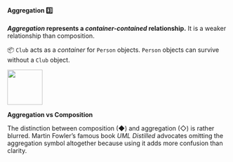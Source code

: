 <link rel="stylesheet" href="{{baseUrl}}/css/textbook.css">

<div class="website-content">

<div id="title">

#### Aggregation :three:

</div>

<div id="body">

**_Aggregation_ represents a _container-contained_ relationship.** It is a weaker relationship than composition.

<panel src="../../../uml/classDiagrams/aggregation/what/full.md" header=":mortar_board: UML → Class Diagrams → Aggregation" expanded/>

<p/>

<tip-box> 

:package: `Club` acts as a _container_ for `Person` objects. `Person` objects can survive without a `Club` object.

<img src="{{baseUrl}}/oopDesign/associations/aggregation/images/clubPerson.png" height="80" />
<p/>

</tip-box>


<tip-box type="tip"> 

**Aggregation vs Composition**

The distinction between composition (&#9670;) and aggregation (&#9671;) is rather blurred. Martin Fowler’s famous book _UML Distilled_ advocates omitting the aggregation symbol altogether because using it adds more confusion than clarity.

</tip-box>


</div>

<div id="extras">

<include src="exercises.md" />

</div>

</div>
